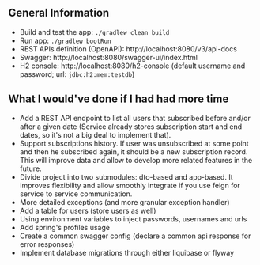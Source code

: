 ## General Information
* Build and test the app: `./gradlew clean build`
* Run app: `./gradlew bootRun`
* REST APIs definition (OpenAPI): http://localhost:8080/v3/api-docs
* Swagger: http://localhost:8080/swagger-ui/index.html
* H2 console: http://localhost:8080/h2-console (default username and password; url: `jdbc:h2:mem:testdb`)


## What I would've done if I had had more time
- Add a REST API endpoint to list all users that subscribed before and/or after a given date (Service already stores subscription start and end dates, so it's not a big deal to implement that). 
- Support subscriptions history. If user was unsubscribed at some point and then he subscribed again, it should be a new subscription record. This will improve data and allow to develop more related features in the future.
- Divide project into two submodules: dto-based and app-based. It improves flexibility and allow smoothly integrate if you use feign for service to service communication.
- More detailed exceptions (and more granular exception handler)
- Add a table for users (store users as well)
- Using environment variables to inject passwords, usernames and urls
- Add spring's profiles usage
- Create a common swagger config (declare a common api response for error responses)
- Implement database migrations through either liquibase or flyway